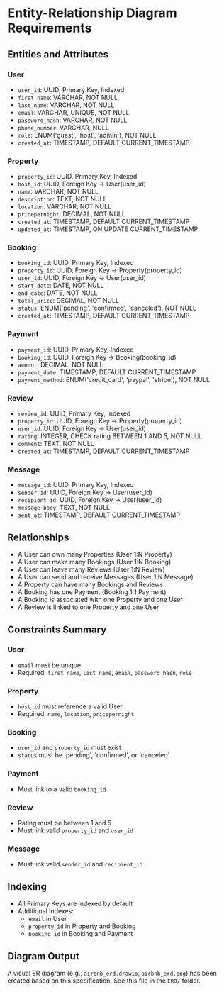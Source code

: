 # Entity-Relationship Diagram Requirements

## Entities and Attributes

### User
- `user_id`: UUID, Primary Key, Indexed
- `first_name`: VARCHAR, NOT NULL
- `last_name`: VARCHAR, NOT NULL
- `email`: VARCHAR, UNIQUE, NOT NULL
- `password_hash`: VARCHAR, NOT NULL
- `phone_number`: VARCHAR, NULL
- `role`: ENUM('guest', 'host', 'admin'), NOT NULL
- `created_at`: TIMESTAMP, DEFAULT CURRENT_TIMESTAMP

### Property
- `property_id`: UUID, Primary Key, Indexed
- `host_id`: UUID, Foreign Key → User(user_id)
- `name`: VARCHAR, NOT NULL
- `description`: TEXT, NOT NULL
- `location`: VARCHAR, NOT NULL
- `pricepernight`: DECIMAL, NOT NULL
- `created_at`: TIMESTAMP, DEFAULT CURRENT_TIMESTAMP
- `updated_at`: TIMESTAMP, ON UPDATE CURRENT_TIMESTAMP

### Booking
- `booking_id`: UUID, Primary Key, Indexed
- `property_id`: UUID, Foreign Key → Property(property_id)
- `user_id`: UUID, Foreign Key → User(user_id)
- `start_date`: DATE, NOT NULL
- `end_date`: DATE, NOT NULL
- `total_price`: DECIMAL, NOT NULL
- `status`: ENUM('pending', 'confirmed', 'canceled'), NOT NULL
- `created_at`: TIMESTAMP, DEFAULT CURRENT_TIMESTAMP

### Payment
- `payment_id`: UUID, Primary Key, Indexed
- `booking_id`: UUID, Foreign Key → Booking(booking_id)
- `amount`: DECIMAL, NOT NULL
- `payment_date`: TIMESTAMP, DEFAULT CURRENT_TIMESTAMP
- `payment_method`: ENUM('credit_card', 'paypal', 'stripe'), NOT NULL

### Review
- `review_id`: UUID, Primary Key, Indexed
- `property_id`: UUID, Foreign Key → Property(property_id)
- `user_id`: UUID, Foreign Key → User(user_id)
- `rating`: INTEGER, CHECK rating BETWEEN 1 AND 5, NOT NULL
- `comment`: TEXT, NOT NULL
- `created_at`: TIMESTAMP, DEFAULT CURRENT_TIMESTAMP

### Message
- `message_id`: UUID, Primary Key, Indexed
- `sender_id`: UUID, Foreign Key → User(user_id)
- `recipient_id`: UUID, Foreign Key → User(user_id)
- `message_body`: TEXT, NOT NULL
- `sent_at`: TIMESTAMP, DEFAULT CURRENT_TIMESTAMP

## Relationships

- A User can own many Properties (User 1:N Property)
- A User can make many Bookings (User 1:N Booking)
- A User can leave many Reviews (User 1:N Review)
- A User can send and receive Messages (User 1:N Message)
- A Property can have many Bookings and Reviews
- A Booking has one Payment (Booking 1:1 Payment)
- A Booking is associated with one Property and one User
- A Review is linked to one Property and one User

## Constraints Summary

### User
- `email` must be unique
- Required: `first_name`, `last_name`, `email`, `password_hash`, `role`

### Property
- `host_id` must reference a valid User
- Required: `name`, `location`, `pricepernight`

### Booking
- `user_id` and `property_id` must exist
- `status` must be 'pending', 'confirmed', or 'canceled'

### Payment
- Must link to a valid `booking_id`

### Review
- Rating must be between 1 and 5
- Must link valid `property_id` and `user_id`

### Message
- Must link valid `sender_id` and `recipient_id`

## Indexing

- All Primary Keys are indexed by default
- Additional Indexes:
  - `email` in User
  - `property_id` in Property and Booking
  - `booking_id` in Booking and Payment

## Diagram Output

A visual ER diagram (e.g., `airbnb_erd.drawio`, `airbnb_erd.png`) has been created based on this specification. See this file in the `ERD/` folder.
